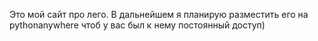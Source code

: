 Это мой сайт про лего. В дальнейшем я планирую разместить его на pythonanywhere чтоб у вас был к нему постоянный доступ)

